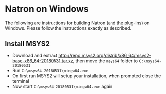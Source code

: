 # Natron on Windows

The following are instructions for building Natron (and the plug-ins) on Windows. Please follow the instructions exactly as described.

## Install MSYS2

* Download and extract http://repo.msys2.org/distrib/x86_64/msys2-base-x86_64-20180531.tar.xz, then move the ``msys64`` folder to ``C:\msys64-20180531``
* Run ``C:\msys64-20180531\mingw64.exe``
* On first run MSYS2 will setup your installation, when prompted close the terminal
* Now start ``C:\msys64-20180531\mingw64.exe`` again
